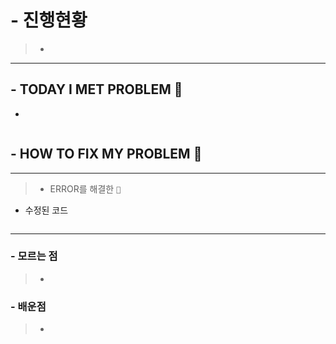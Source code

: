 # - 진행현황

> -

---

## - TODAY I MET PROBLEM 🦠

>

-

```

```

## - HOW TO FIX MY PROBLEM 💊

---

> - ERROR를 해결한 `🔑`

- 수정된 코드

```

```

---

### - 모르는 점

> -

### - 배운점

> -

